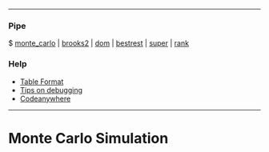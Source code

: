 ----
### Pipe
$ [monte_carlo](monte_carlo.md) | [brooks2](brooks.md) | [dom](dom.md) | [bestrest](bestrest.md) | [super](super.md) | [rank](rank.md)

### Help
+ [Table Format](table.md)
+ [Tips on debugging](debug.md)
+ [Codeanywhere](codeanywhere.md)
----

# Monte Carlo Simulation
